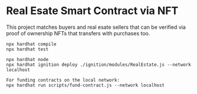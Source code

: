 # Real Esate Smart Contract via NFT

This project matches buyers and real esate sellers that can be verified via proof of ownership NFTs that transfers with purchases too.

```shell
npx hardhat compile
npx hardhat test

npx hardhat node
npx hardhat ignition deploy ./ignition/modules/RealEstate.js --network localhost

For funding contracts on the local network:
npx hardhat run scripts/fund-contract.js --network localhost

```
